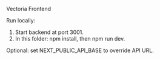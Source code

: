 Vectoria Frontend

Run locally:

1) Start backend at port 3001.
2) In this folder: npm install, then npm run dev.

Optional: set NEXT_PUBLIC_API_BASE to override API URL.

